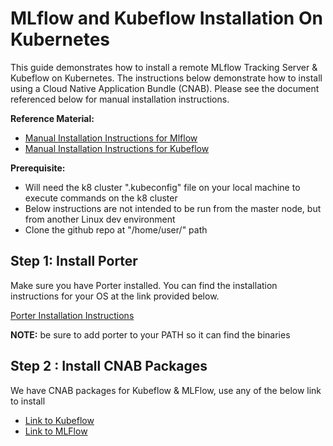 # MLflow and Kubeflow Installation On Kubernetes

This guide demonstrates how to install a remote MLflow Tracking Server & Kubeflow on Kubernetes. The instructions below demonstrate how to install using a Cloud Native Application Bundle (CNAB). Please see the document referenced below for manual installation instructions.

**Reference Material:**
- [Manual Installation Instructions for Mlflow](./docs/manual_installation.md)
- [Manual Installation Instructions for Kubeflow](/Research/kubeflow-on-azure-stack-lab/Readme.md)

**Prerequisite:**
- Will need the k8 cluster ".kubeconfig" file on your local machine to execute commands on the k8 cluster 
- Below instructions are not intended to be run from the master node, but from another Linux dev environment
- Clone the github repo at "/home/user/" path

## Step 1: Install Porter
Make sure you have Porter installed. You can find the installation instructions for your OS at the link provided below.

[Porter Installation Instructions](https://porter.sh/install/)

**NOTE:** be sure to add porter to your PATH so it can find the binaries

## Step 2 : Install CNAB Packages
We have CNAB packages for Kubeflow & MLFlow, use any of the below link to install 

 - [Link to Kubeflow](https://github.com/NealAnalyticsLLC/azure-intelligent-edge-patterns/blob/mlflow-on-azure-stack/Research/mlflow-on-azure-stack/porter/kubeflow/Readme.md)
 - [Link to MLFlow](https://github.com/NealAnalyticsLLC/azure-intelligent-edge-patterns/blob/mlflow-on-azure-stack/Research/mlflow-on-azure-stack/porter/mlflow/Readme.md)
